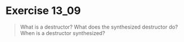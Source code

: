 # Exercise 13_09
> What is a destructor? What does the synthesized destructor do? When is a destructor synthesized?

